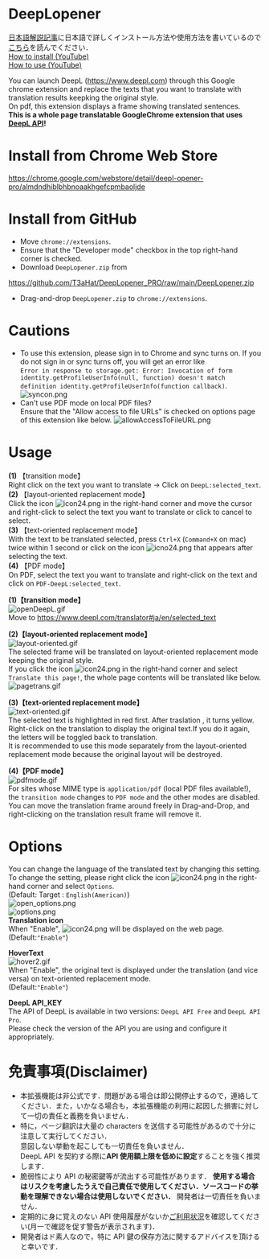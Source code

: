 # DeepLopener

[日本語解説記事](https://t3ahat.hateblo.jp/entry/2020/12/05/DeepLopener_PRO)に日本語で詳しくインストール方法や使用方法を書いているので[こちら](https://t3ahat.hateblo.jp/entry/2020/12/05/DeepLopener_PRO)を読んでください．  
[How to install (YouTube) ](https://youtu.be/bD3ATu0IHUs)  
[How to use (YouTube) ](https://www.youtube.com/watch?v=ZBT7Br3tHCc)

You can launch DeepL (https://www.deepl.com) through this Google chrome extension and replace the texts that you want to translate with translation results keepking the original style.  
On pdf, this extension displays a frame showing translated sentences.  
**This is a whole page translatable GoogleChrome extension that uses [DeepL API](https://www.deepl.com/pro#developer)!**

# Install from Chrome Web Store

https://chrome.google.com/webstore/detail/deepl-opener-pro/almdndhiblbhbnoaakhgefcpmbaoljde

# Install from GitHub

- Move `chrome://extensions`.
- Ensure that the "Developer mode" checkbox in the top right-hand corner is checked.
- Download `DeepLopener.zip` from

https://github.com/T3aHat/DeepLopener_PRO/raw/main/DeepLopener.zip

- Drag-and-drop `DeepLopener.zip` to `chrome://extensions`.

# Cautions

- To use this extension, please sign in to Chrome and sync turns on. If you do not sign in or sync turns off, you will get an error like  
  `Error in response to storage.get: Error: Invocation of form identity.getProfileUserInfo(null, function) doesn't match definition identity.getProfileUserInfo(function callback)`.  
  ![syncon.png](https://github.com/T3aHat/DeepLopener_PRO/raw/main/images/syncon.png)
- Can't use PDF mode on local PDF files?  
  Ensure that the "Allow access to file URLs" is checked on options page of this extension like below.
  ![allowAccessToFileURL.png](https://github.com/T3aHat/DeepLopener_PRO/raw/main/images/allowAccessToFileURL.png)

# Usage

**(1)** 【transition mode】  
Right click on the text you want to translate → Click on `DeepL:selected_text`.  
**(2)** 【layout-oriented replacement mode】  
Click the icon ![icon24.png](https://github.com/T3aHat/DeepLopener_PRO/raw/main/icon24.png) in the right-hand corner and
move the cursor and right-click to select the text you want to translate or click to cancel to select.  
**(3)** 【text-oriented replacement mode】  
With the text to be translated selected, press `Ctrl+X` (`Command+X` on mac) twice within 1 second or click on the icon ![icno24.png](https://github.com/T3aHat/DeepLopener_PRO/raw/main/icon24.png) that appears after selecting the text.  
**(4)** 【PDF mode】  
On PDF, select the text you want to translate and right-click on the text and click on `PDF-DeepL:selected_text`.

**(1)【transition mode】**  
![openDeepL.gif](https://github.com/T3aHat/DeepLopener_PRO/blob/main/images/openDeepL.gif)  
Move to https://www.deepl.com/translator#ja/en/selected_text

**(2)【layout-oriented replacement mode】**  
![layout-oriented.gif](https://github.com/T3aHat/DeepLopener_PRO/blob/main/images/layout-oriented.gif)  
The selected frame will be translated on layout-oriented replacement mode keeping the original style.  
If you click the icon ![icon24.png](https://github.com/T3aHat/DeepLopener_PRO/raw/main/icon24.png) in the right-hand corner and
select `Translate this page!`, the whole page contents will be translated like below.  
![pagetrans.gif](https://github.com/T3aHat/DeepLopener_PRO/blob/main/images/pagetrans.gif)

**(3)【text-oriented replacement mode】**  
![text-oriented.gif](https://github.com/T3aHat/DeepLopener_PRO/blob/main/images/text-oriented.gif)  
The selected text is highlighted in red first. After traslation , it turns yellow.  
Right-click on the translation to display the original text.If you do it again, the letters will be toggled back to translation.  
It is recommended to use this mode separately from the layout-oriented replacement mode because the original layout will be destroyed.

**(4)【PDF mode】**  
![pdfmode.gif](https://github.com/T3aHat/DeepLopener_PRO/blob/main/images/pdfmode.gif)  
For sites whose MIME type is `application/pdf` (local PDF files available!), the `transition mode` changes to `PDF mode` and the other modes are disabled.  
You can move the translation frame around freely in Drag-and-Drop, and right-clicking on the translation result frame will remove it.

# Options

You can change the language of the translated text by changing this setting.  
To change the setting, please right click the icon ![icon24.png](https://github.com/T3aHat/DeepLopener_PRO/raw/main/icon24.png) in the right-hand corner and select `Options`.  
(Default: Target : `English(American)`)  
![open_options.png](https://github.com/T3aHat/DeepLopener_PRO/blob/main/images/open_options.png)  
![options.png](https://github.com/T3aHat/DeepLopener_PRO/blob/main/images/options.png)  
**Translation icon**  
When "Enable", ![icon24.png](https://github.com/T3aHat/DeepLopener_PRO/raw/main/icon24.png) will be displayed on the web page.  
(Default:`"Enable"`)

**HoverText**  
![hover2.gif](https://github.com/T3aHat/DeepLopener_PRO/blob/main/images/hover.gif)  
When "Enable", the original text is displayed under the translation (and vice versa) on text-oriented replacement mode.  
(Default:`"Enable"`)

**DeepL API_KEY**  
The API of DeepL is available in two versions: `DeepL API Free` and `DeepL API Pro`.  
Please check the version of the API you are using and configure it appropriately.

# 免責事項(Disclaimer)

- 本拡張機能は非公式です．問題がある場合は即公開停止するので，連絡してください．また，いかなる場合も，本拡張機能の利用に起因した損害に対して一切の責任と義務を負いません．
- 特に，ページ翻訳は大量の characters を送信する可能性があるので十分に注意して実行してください．  
  意図しない挙動を起こしても一切責任を負いません．  
  DeepL API を契約する際に**API 使用額上限を低めに設定**することを強く推奨します．
- 脆弱性により API の秘密鍵等が流出する可能性があります． **使用する場合はリスクを考慮したうえで自己責任で使用してください．ソースコードの挙動を理解できない場合は使用しないでください．** 開発者は一切責任を負いません．
- 定期的に身に覚えのない API 使用履歴がないか[ご利用状況](https://www.deepl.com/pro-account.html?page=category_usage)を確認してください(月一で確認を促す警告が表示されます)．
- 開発者はド素人なので，特に API 鍵の保存方法に関するアドバイスを頂けると幸いです．
